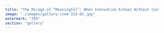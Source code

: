 ```yaml
---
title: "The Mirage of “Meaningful”: When Innovation Echoes Without Context<br /><br />We throw around the word meaningful like it’s a universal constant. But in the realm of “True Innovation,” this term often becomes a projection—a placeholder for unexamined intuition or aesthetic consensus.<br /><br />Let’s be direct: meaning doesn’t emerge in isolation. It arises from contextual depth, from the interplay between intention, systemic alignment, and ontological coherence. Without grounding in these, “meaningful” becomes less a claim of value and more a performance of certainty.<br /><br />In a world flooded with pitch decks, hype loops, and techno-mysticism, the question is not “Is this innovation meaningful?” The question is: In what system does this claim generate coherence—and who defines that system’s parameters?<br /><br />True innovation isn't just about novelty or scale. It’s about recalibrating what counts as signal, not just turning up the volume on the noise.<br /><br />Let’s redefine “meaningful” as a relational anchor—mapped across time, tension, and transformation."
image: "./images/gallery-item-333-02.jpg"
watermark: "356"
section: "gallery"
---
```

